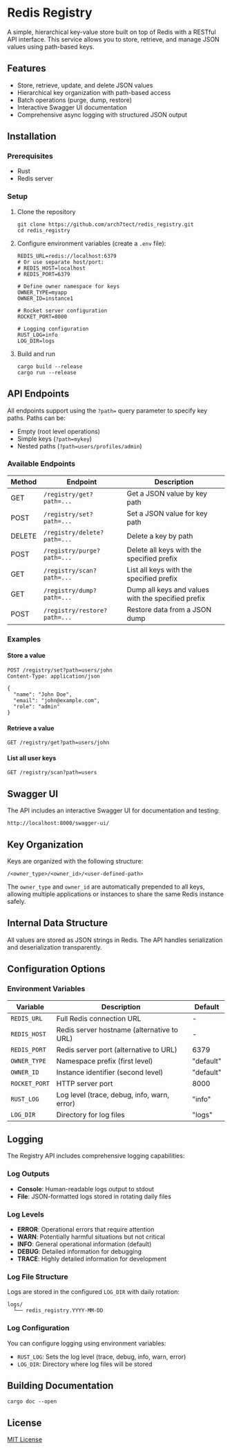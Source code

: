 # Redis Registry

A simple, hierarchical key-value store built on top of Redis with a RESTful API interface. This service allows you to store, retrieve, and manage JSON values using path-based keys.

## Features

- Store, retrieve, update, and delete JSON values
- Hierarchical key organization with path-based access
- Batch operations (purge, dump, restore)
- Interactive Swagger UI documentation
- Comprehensive async logging with structured JSON output

## Installation

### Prerequisites

- Rust 
- Redis server

### Setup

1. Clone the repository
   ```
   git clone https://github.com/arch7tect/redis_registry.git
   cd redis_registry
   ```

2. Configure environment variables (create a `.env` file):
   ```
   REDIS_URL=redis://localhost:6379
   # Or use separate host/port:
   # REDIS_HOST=localhost
   # REDIS_PORT=6379
   
   # Define owner namespace for keys
   OWNER_TYPE=myapp
   OWNER_ID=instance1
   
   # Rocket server configuration
   ROCKET_PORT=8000
   
   # Logging configuration
   RUST_LOG=info
   LOG_DIR=logs
   ```

3. Build and run
   ```
   cargo build --release
   cargo run --release
   ```

## API Endpoints

All endpoints support using the `?path=` query parameter to specify key paths. Paths can be:
- Empty (root level operations)
- Simple keys (`?path=mykey`)
- Nested paths (`?path=users/profiles/admin`)

### Available Endpoints

| Method | Endpoint | Description |
|--------|----------|-------------|
| GET | `/registry/get?path=...` | Get a JSON value by key path |
| POST | `/registry/set?path=...` | Set a JSON value for key path |
| DELETE | `/registry/delete?path=...` | Delete a key by path |
| POST | `/registry/purge?path=...` | Delete all keys with the specified prefix |
| GET | `/registry/scan?path=...` | List all keys with the specified prefix |
| GET | `/registry/dump?path=...` | Dump all keys and values with the specified prefix |
| POST | `/registry/restore?path=...` | Restore data from a JSON dump |

### Examples

#### Store a value

```
POST /registry/set?path=users/john
Content-Type: application/json

{
  "name": "John Doe",
  "email": "john@example.com",
  "role": "admin"
}
```

#### Retrieve a value

```
GET /registry/get?path=users/john
```

#### List all user keys

```
GET /registry/scan?path=users
```

## Swagger UI

The API includes an interactive Swagger UI for documentation and testing:

```
http://localhost:8000/swagger-ui/
```

## Key Organization

Keys are organized with the following structure:

```
/<owner_type>/<owner_id>/<user-defined-path>
```

The `owner_type` and `owner_id` are automatically prepended to all keys, allowing multiple applications or instances to share the same Redis instance safely.

## Internal Data Structure

All values are stored as JSON strings in Redis. The API handles serialization and deserialization transparently.

## Configuration Options

### Environment Variables

| Variable | Description | Default |
|----------|-------------|---------|
| `REDIS_URL` | Full Redis connection URL | - |
| `REDIS_HOST` | Redis server hostname (alternative to URL) | - |
| `REDIS_PORT` | Redis server port (alternative to URL) | 6379 |
| `OWNER_TYPE` | Namespace prefix (first level) | "default" |
| `OWNER_ID` | Instance identifier (second level) | "default" |
| `ROCKET_PORT` | HTTP server port | 8000 |
| `RUST_LOG` | Log level (trace, debug, info, warn, error) | "info" |
| `LOG_DIR` | Directory for log files | "logs" |

## Logging

The Registry API includes comprehensive logging capabilities:

### Log Outputs

- **Console**: Human-readable logs output to stdout
- **File**: JSON-formatted logs stored in rotating daily files

### Log Levels

- **ERROR**: Operational errors that require attention
- **WARN**: Potentially harmful situations but not critical
- **INFO**: General operational information (default)
- **DEBUG**: Detailed information for debugging
- **TRACE**: Highly detailed information for development

### Log File Structure

Logs are stored in the configured `LOG_DIR` with daily rotation:
```
logs/
  └── redis_registry.YYYY-MM-DD
```

### Log Configuration

You can configure logging using environment variables:

- `RUST_LOG`: Sets the log level (trace, debug, info, warn, error)
- `LOG_DIR`: Directory where log files will be stored

## Building Documentation

```
cargo doc --open
```

## License

[MIT License](LICENSE)